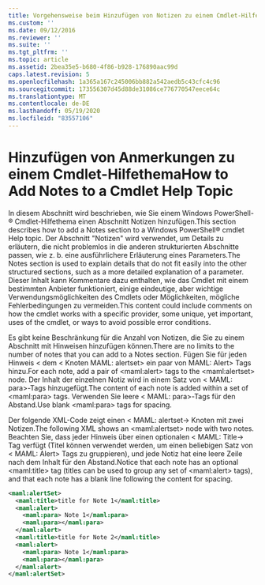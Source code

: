 ```yaml
---
title: Vorgehensweise beim Hinzufügen von Notizen zu einem Cmdlet-Hilfethema | Microsoft-Dokumentation
ms.custom: ''
ms.date: 09/12/2016
ms.reviewer: ''
ms.suite: ''
ms.tgt_pltfrm: ''
ms.topic: article
ms.assetid: 2bea35e5-b680-4f86-b928-176890aac99d
caps.latest.revision: 5
ms.openlocfilehash: 1a365a167c245006bb882a542aedb5c43cfc4c96
ms.sourcegitcommit: 173556307d45d88de31086ce776770547eece64c
ms.translationtype: MT
ms.contentlocale: de-DE
ms.lasthandoff: 05/19/2020
ms.locfileid: "83557106"
---
```

# <a name="how-to-add-notes-to-a-cmdlet-help-topic"></a><span data-ttu-id="dee70-102">Hinzufügen von Anmerkungen zu einem Cmdlet-Hilfethema</span><span class="sxs-lookup"><span data-stu-id="dee70-102">How to Add Notes to a Cmdlet Help Topic</span></span>

<span data-ttu-id="dee70-103">In diesem Abschnitt wird beschrieben, wie Sie einem Windows PowerShell-® Cmdlet-Hilfethema einen Abschnitt Notizen hinzufügen.</span><span class="sxs-lookup"><span data-stu-id="dee70-103">This section describes how to add a Notes section to a Windows PowerShell® cmdlet Help topic.</span></span> <span data-ttu-id="dee70-104">Der Abschnitt "Notizen" wird verwendet, um Details zu erläutern, die nicht problemlos in die anderen strukturierten Abschnitte passen, wie z. b. eine ausführlichere Erläuterung eines Parameters.</span><span class="sxs-lookup"><span data-stu-id="dee70-104">The Notes section is used to explain details that do not fit easily into the other structured sections, such as a more detailed explanation of a parameter.</span></span> <span data-ttu-id="dee70-105">Dieser Inhalt kann Kommentare dazu enthalten, wie das Cmdlet mit einem bestimmten Anbieter funktioniert, einige eindeutige, aber wichtige Verwendungsmöglichkeiten des Cmdlets oder Möglichkeiten, mögliche Fehlerbedingungen zu vermeiden.</span><span class="sxs-lookup"><span data-stu-id="dee70-105">This content could include comments on how the cmdlet works with a specific provider, some unique, yet important, uses of the cmdlet, or ways to avoid possible error conditions.</span></span>

<span data-ttu-id="dee70-106">Es gibt keine Beschränkung für die Anzahl von Notizen, die Sie zu einem Abschnitt mit Hinweisen hinzufügen können.</span><span class="sxs-lookup"><span data-stu-id="dee70-106">There are no limits to the number of notes that you can add to a Notes section.</span></span> <span data-ttu-id="dee70-107">Fügen Sie für jeden Hinweis \< dem \< Knoten MAML: alertset> ein paar von MAML: Alert> Tags hinzu.</span><span class="sxs-lookup"><span data-stu-id="dee70-107">For each note, add a pair of \<maml:alert> tags to the \<maml:alertset> node.</span></span> <span data-ttu-id="dee70-108">Der Inhalt der einzelnen Notiz wird in einem Satz von \< MAML: para>-Tags hinzugefügt.</span><span class="sxs-lookup"><span data-stu-id="dee70-108">The content of each note is added within a set of \<maml:para> tags.</span></span> <span data-ttu-id="dee70-109">Verwenden Sie leere \< MAML: para>-Tags für den Abstand.</span><span class="sxs-lookup"><span data-stu-id="dee70-109">Use blank \<maml:para> tags for spacing.</span></span>

<span data-ttu-id="dee70-110">Der folgende XML-Code zeigt einen \< MAML: alertset-> Knoten mit zwei Notizen.</span><span class="sxs-lookup"><span data-stu-id="dee70-110">The following XML shows an \<maml:alertset> node with two notes.</span></span> <span data-ttu-id="dee70-111">Beachten Sie, dass jeder Hinweis über einen optionalen \< MAML: Title-> Tag verfügt (Titel können verwendet werden, um einen beliebigen Satz von \< MAML: Alert> Tags zu gruppieren), und jede Notiz hat eine leere Zeile nach dem Inhalt für den Abstand.</span><span class="sxs-lookup"><span data-stu-id="dee70-111">Notice that each note has an optional \<maml:title> tag (titles can be used to group any set of \<maml:alert> tags), and that each note has a blank line following the content for spacing.</span></span>

```xml
<maml:alertSet>
  <maml:title>title for Note 1</maml:title>
  <maml:alert>
    <maml:para> Note 1</maml:para>
    <maml:para></maml:para>
  </maml:alert>
  <maml:title>title for Note 2</maml:title>
  <maml:alert>
    <maml:para> Note 1</maml:para>
    <maml:para></maml:para>
  </maml:alert>
</maml:alertSet>
```
